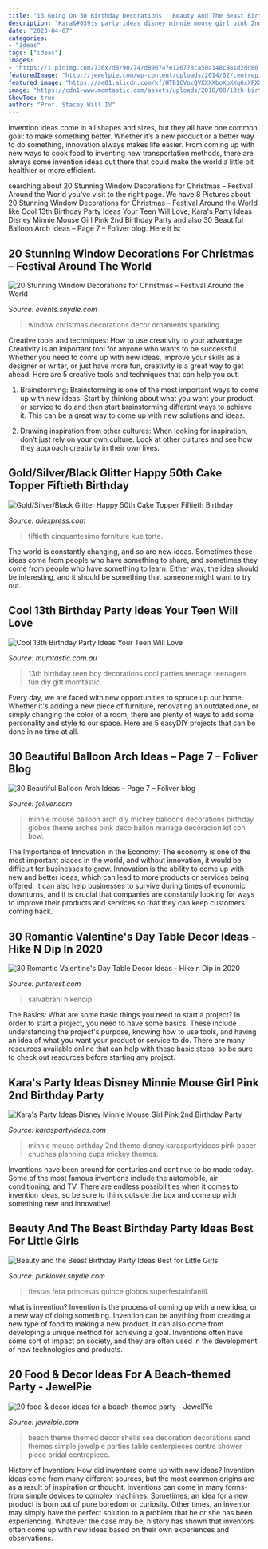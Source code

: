 ```yaml
---
title: "13 Going On 30 Birthday Decorations : Beauty And The Beast Birthday Party Ideas Best For Little Girls"
description: "Kara&#039;s party ideas disney minnie mouse girl pink 2nd birthday party"
date: "2023-04-07"
categories:
- "ideas"
tags: ["ideas"]
images:
- "https://i.pinimg.com/736x/d8/90/74/d890747e126778ca50a148c981d2dd80.jpg"
featuredImage: "http://jewelpie.com/wp-content/uploads/2014/02/centrepiece.jpg"
featured_image: "https://ae01.alicdn.com/kf/HTB1CVocQVXXXXboXpXXq6xXFXXXd/Gold-Silver-Black-Glitter-Happy-50th-Cake-Topper-Fiftieth-Birthday-Party-Decorations-Cake-Accessory-Supplies.jpg"
image: "https://cdn1-www.momtastic.com/assets/uploads/2018/08/13th-birthday-648x486.jpg"
ShowToc: true
author: "Prof. Stacey Will IV"
---
```



Invention ideas come in all shapes and sizes, but they all have one common goal: to make something better. Whether it’s a new product or a better way to do something, innovation always makes life easier. From coming up with new ways to cook food to inventing new transportation methods, there are always some invention ideas out there that could make the world a little bit healthier or more efficient.

	

		
searching about 20 Stunning Window Decorations for Christmas – Festival Around the World you've visit to the right page. We have 8 Pictures about 20 Stunning Window Decorations for Christmas – Festival Around the World like Cool 13th Birthday Party Ideas Your Teen Will Love, Kara&#039;s Party Ideas Disney Minnie Mouse Girl Pink 2nd Birthday Party and also 30 Beautiful Balloon Arch Ideas – Page 7 – Foliver blog. Here it is:
		
    
## 20 Stunning Window Decorations For Christmas – Festival Around The World

<img loading=lazy src="https://events.snydle.com/files/2016/12/Sparkling-Ornaments-used-for-Window-Decor.jpg" onerror="this.onerror=null;this.src='https://tse1.mm.bing.net/th?id=OIP.zu8fLjO1U6fsvwSVx-ZDZAHaJz&amp;pid=15.1';" alt="20 Stunning Window Decorations for Christmas – Festival Around the World">

_Source: events.snydle.com_

>window christmas decorations decor ornaments sparkling. 

	

Creative tools and techniques: How to use creativity to your advantage
Creativity is an important tool for anyone who wants to be successful. Whether you need to come up with new ideas, improve your skills as a designer or writer, or just have more fun, creativity is a great way to get ahead. Here are 5 creative tools and techniques that can help you out:
1. Brainstorming: Brainstorming is one of the most important ways to come up with new ideas. Start by thinking about what you want your product or service to do and then start brainstorming different ways to achieve it. This can be a great way to come up with new solutions and ideas.

2. Drawing inspiration from other cultures: When looking for inspiration, don’t just rely on your own culture. Look at other cultures and see how they approach creativity in their own lives.

    
## Gold/Silver/Black Glitter Happy 50th Cake Topper Fiftieth Birthday

<img loading=lazy src="https://ae01.alicdn.com/kf/HTB1CVocQVXXXXboXpXXq6xXFXXXd/Gold-Silver-Black-Glitter-Happy-50th-Cake-Topper-Fiftieth-Birthday-Party-Decorations-Cake-Accessory-Supplies.jpg" onerror="this.onerror=null;this.src='https://tse4.mm.bing.net/th?id=OIP.rFgL6AIdgG5cdU7dtF30HgHaHa&amp;pid=15.1';" alt="Gold/Silver/Black Glitter Happy 50th Cake Topper Fiftieth Birthday">

_Source: aliexpress.com_

>fiftieth cinquantesimo forniture kue torte. 

	

The world is constantly changing, and so are new ideas. Sometimes these ideas come from people who have something to share, and sometimes they come from people who have something to learn. Either way, the idea should be interesting, and it should be something that someone might want to try out.

    
## Cool 13th Birthday Party Ideas Your Teen Will Love

<img loading=lazy src="https://cdn1-www.momtastic.com/assets/uploads/2018/08/13th-birthday-648x486.jpg" onerror="this.onerror=null;this.src='https://tse2.mm.bing.net/th?id=OIP._Kh-02y58w0uldyAfVD5RgHaFj&amp;pid=15.1';" alt="Cool 13th Birthday Party Ideas Your Teen Will Love">

_Source: mumtastic.com.au_

>13th birthday teen boy decorations cool parties teenage teenagers fun diy gift momtastic. 

	

Every day, we are faced with new opportunities to spruce up our home. Whether it's adding a new piece of furniture, renovating an outdated one, or simply changing the color of a room, there are plenty of ways to add some personality and style to our space. Here are 5 easyDIY projects that can be done in no time at all.

    
## 30 Beautiful Balloon Arch Ideas – Page 7 – Foliver Blog

<img loading=lazy src="http://www.foliver.com/wp-content/uploads/2016/08/7-DIY-Minnie-Mouse-Balloon-Arch.jpg" onerror="this.onerror=null;this.src='https://tse3.mm.bing.net/th?id=OIP.ljmf_2c86_0vfv_Fu_feZQHaJ4&amp;pid=15.1';" alt="30 Beautiful Balloon Arch Ideas – Page 7 – Foliver blog">

_Source: foliver.com_

>minnie mouse balloon arch diy mickey balloons decorations birthday globos theme arches pink deco ballon mariage decoracion kit con bow. 

	

The Importance of Innovation in the Economy:
The economy is one of the most important places in the world, and without innovation, it would be difficult for businesses to grow. Innovation is the ability to come up with new and better ideas, which can lead to more products or services being offered. It can also help businesses to survive during times of economic downturns, and it is crucial that companies are constantly looking for ways to improve their products and services so that they can keep customers coming back.

    
## 30 Romantic Valentine&#039;s Day Table Decor Ideas - Hike N Dip In 2020

<img loading=lazy src="https://i.pinimg.com/736x/d8/90/74/d890747e126778ca50a148c981d2dd80.jpg" onerror="this.onerror=null;this.src='https://tse3.mm.bing.net/th?id=OIP.lsdr_r5Acrn2ry-isfQZzwHaJ4&amp;pid=15.1';" alt="30 Romantic Valentine&#039;s Day Table Decor Ideas - Hike n Dip in 2020">

_Source: pinterest.com_

>salvabrani hikendip. 

	

The Basics: What are some basic things you need to start a project?
In order to start a project, you need to have some basics. These include understanding the project's purpose, knowing how to use tools, and having an idea of what you want your product or service to do. There are many resources available online that can help with these basic steps, so be sure to check out resources before starting any project.

    
## Kara&#039;s Party Ideas Disney Minnie Mouse Girl Pink 2nd Birthday Party

<img loading=lazy src="https://www.karaspartyideas.com/wp-content/uploads/2012/11/chuches_minnie_mouse_600x896.jpg" onerror="this.onerror=null;this.src='https://tse1.mm.bing.net/th?id=OIP._DwmHLS5B_WelOvN2bZdGgHaLD&amp;pid=15.1';" alt="Kara&#039;s Party Ideas Disney Minnie Mouse Girl Pink 2nd Birthday Party">

_Source: karaspartyideas.com_

>minnie mouse birthday 2nd theme disney karaspartyideas pink paper chuches planning cups mickey themes. 

	

Inventions have been around for centuries and continue to be made today. Some of the most famous inventions include the automobile, air conditioning, and TV. There are endless possibilities when it comes to invention ideas, so be sure to think outside the box and come up with something new and innovative!

    
## Beauty And The Beast Birthday Party Ideas Best For Little Girls

<img loading=lazy src="https://pinklover.snydle.com/files/2017/06/best-beauty-and-the-beast-party.jpg" onerror="this.onerror=null;this.src='https://tse4.mm.bing.net/th?id=OIP.hsatqZCE7up-zogQ6A-CggAAAA&amp;pid=15.1';" alt="Beauty and the Beast Birthday Party Ideas Best for Little Girls">

_Source: pinklover.snydle.com_

>fiestas fera princesas quince globos superfestainfantil. 

	

what is invention?
Invention is the process of coming up with a new idea, or a new way of doing something. Invention can be anything from creating a new type of food to making a new product. It can also come from developing a unique method for achieving a goal. Inventions often have some sort of impact on society, and they are often used in the development of new technologies and products.

    
## 20 Food &amp; Decor Ideas For A Beach-themed Party - JewelPie

<img loading=lazy src="http://jewelpie.com/wp-content/uploads/2014/02/centrepiece.jpg" onerror="this.onerror=null;this.src='https://tse3.mm.bing.net/th?id=OIP.gC_B31XP-QbAYS2WniHGlAHaJ6&amp;pid=15.1';" alt="20 food &amp; decor ideas for a beach-themed party - JewelPie">

_Source: jewelpie.com_

>beach theme themed decor shells sea decoration decorations sand themes simple jewelpie parties table centerpieces centre shower piece bridal centrepiece. 

	

History of Invention: How did inventors come up with new ideas?
Invention ideas come from many different sources, but the most common origins are as a result of inspiration or thought. Inventions can come in many forms- from simple devices to complex machines. Sometimes, an idea for a new product is born out of pure boredom or curiosity. Other times, an inventor may simply have the perfect solution to a problem that he or she has been experiencing. Whatever the case may be, history has shown that inventors often come up with new ideas based on their own experiences and observations.

